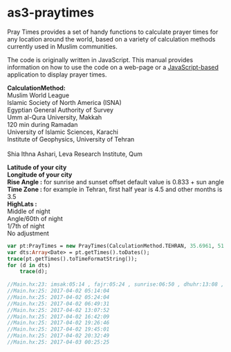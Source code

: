 as3-praytimes
=============

Pray Times provides a set of handy functions to calculate prayer times for any location around the world, based on a variety of calculation methods currently used in Muslim communities.

The code is originally written in JavaScript. This manual provides information on how to use the code on a web-page or a [JavaScript-based](http://praytimes.org/manual/) application to display prayer times.


<b>CalculationMethod:</b><br/>
   Muslim World League<br/>
   Islamic Society of North America (ISNA)<br/>	
   Egyptian General Authority of Survey<br/>
   Umm al-Qura University, Makkah<br/>
   120 min during Ramadan<br/>
   University of Islamic Sciences, Karachi<br/>
   Institute of Geophysics, University of Tehran<br/>	
   Shia Ithna Ashari, Leva Research Institute, Qum<br/>

<b>Latitude of your city<br/>
Longitude of your city<br/>
Rise Angle :</b> for sunrise and sunset offset default value is 0.833 + sun angle<br/> 
<b>Time Zone : </b>for example in Tehran, first half year is 4.5 and other months is 3.5<br/>
<b>HighLats :</b><br/>
   Middle of night<br/>
   Angle/60th of night<br/>
   1/7th of night<br/>
   No adjustment<br/>

```Haxe
var pt:PrayTimes = new PrayTimes(CalculationMethod.TEHRAN, 35.6961, 51.4231, 0, 4.5);
var dts:Array<Date> = pt.getTimes().toDates();
trace(pt.getTimes().toTimeFormatString());
for (d in dts)
	trace(d);
	
//Main.hx:23: imsak:05:14 , fajr:05:24 , sunrise:06:50 , dhuhr:13:08 , asr:16:42 , sunset:19:27 , maghrib:19:45 , isha:20:33 , midnight:00:25 
//Main.hx:25: 2017-04-02 05:14:04
//Main.hx:25: 2017-04-02 05:24:04
//Main.hx:25: 2017-04-02 06:49:31
//Main.hx:25: 2017-04-02 13:07:52
//Main.hx:25: 2017-04-02 16:42:09
//Main.hx:25: 2017-04-02 19:26:46
//Main.hx:25: 2017-04-02 19:45:01
//Main.hx:25: 2017-04-02 20:32:49
//Main.hx:25: 2017-04-03 00:25:25


```
